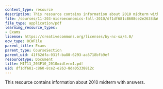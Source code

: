 ```yaml
---
content_type: resource
description: This resource contains information about 2010 midterm with answers.
file: /courses/11-203-microeconomics-fall-2010/df1df681c8608ce2e2638da05338812c_MIT11_203F10_2010midterm1.pdf
file_type: application/pdf
learning_resource_types:
- Exams
license: https://creativecommons.org/licenses/by-nc-sa/4.0/
ocw_type: OCWFile
parent_title: Exams
parent_type: CourseSection
parent_uid: 41f62dfa-031f-ba80-6293-aa5718bfb9ef
resourcetype: Document
title: MIT11_203F10_2010midterm1.pdf
uid: df1df681-c860-8ce2-e263-8da05338812c
---
```

This resource contains information about 2010 midterm with answers.